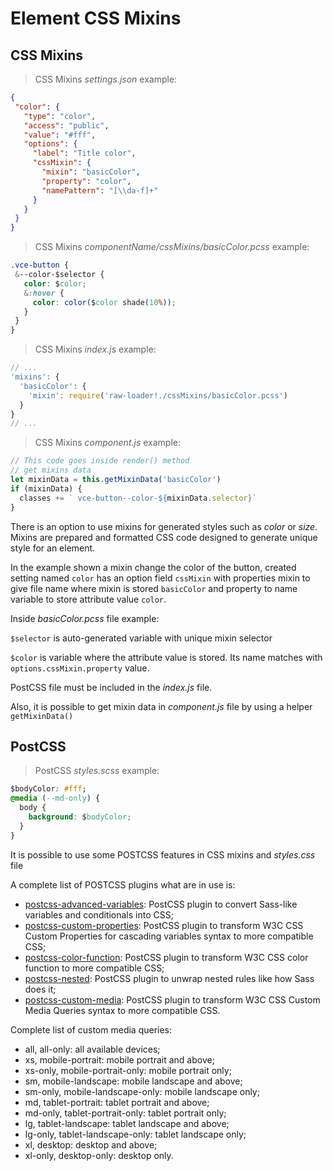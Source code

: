# Element CSS Mixins

## CSS Mixins

> CSS Mixins *settings.json* example:

```json
{
 "color": {
   "type": "color",
   "access": "public",
   "value": "#fff",
   "options": {
     "label": "Title color",
     "cssMixin": {
       "mixin": "basicColor",
       "property": "color",
       "namePattern": "[\\da-f]+"
     }
   }
 }
}
```

> CSS Mixins *componentName/cssMixins/basicColor.pcss* example:

```css
.vce-button {
 &--color-$selector {
   color: $color;
   &:hover {
     color: color($color shade(10%));
   }
 }
}
```

> CSS Mixins *index.js* example:

```javascript
// ...
'mixins': {
  'basicColor': {
    'mixin': require('raw-loader!./cssMixins/basicColor.pcss')
  }
}
// ...
```

> CSS Mixins *component.js* example:

```javascript
// This code goes inside render() method
// get mixins data
let mixinData = this.getMixinData('basicColor')
if (mixinData) {
  classes += ` vce-button--color-${mixinData.selector}`
}
```

There is an option to use mixins for generated styles such as *color* or *size*. Mixins are prepared and formatted CSS code designed to generate unique style for an element.

In the example shown a mixin change the color of the button, created setting named `color` has an option field `cssMixin` with properties mixin to give file name where mixin is stored `basicColor` and property to name variable to store attribute value `color`.

Inside *basicColor.pcss* file example:

`$selector` is auto-generated variable with unique mixin selector

`$color` is variable where the attribute value is stored. Its name matches with `options.cssMixin.property` value.

PostCSS file must be included in the *index.js* file.

Also, it is possible to get mixin data in *component.js* file by using a helper `getMixinData()`


## PostCSS

> PostCSS *styles.scss* example:

```css
$bodyColor: #fff;
@media (--md-only) {
  body {
    background: $bodyColor;
  }
}
```

It is possible to use some POSTCSS features in CSS mixins and *styles.css* file

A complete list of POSTCSS plugins what are in use is:

* <a href="https://www.npmjs.com/package/postcss-advanced-variables" target="_blank">postcss-advanced-variables</a>: PostCSS plugin to convert Sass-like variables and conditionals into CSS;
* <a href="https://www.npmjs.com/package/postcss-custom-properties" target="_blank">postcss-custom-properties</a>: PostCSS plugin to transform W3C CSS Custom Properties for cascading variables syntax to more compatible CSS;
* <a href="https://www.npmjs.com/package/postcss-color-function" target="_blank">postcss-color-function</a>: PostCSS plugin to transform W3C CSS color function to more compatible CSS;
* <a href="https://www.npmjs.com/package/postcss-nested" target="_blank">postcss-nested</a>: PostCSS plugin to unwrap nested rules like how Sass does it;
* <a href="https://www.npmjs.com/package/postcss-custom-media" target="_blank">postcss-custom-media</a>: PostCSS plugin to transform W3C CSS Custom Media Queries syntax to more compatible CSS.

Complete list of custom media queries:

* all, all-only: all available devices;
* xs, mobile-portrait: mobile portrait and above;
* xs-only, mobile-portrait-only: mobile portrait only;
* sm, mobile-landscape: mobile landscape and above;
* sm-only, mobile-landscape-only: mobile landscape only;
* md, tablet-portrait: tablet portrait and above;
* md-only, tablet-portrait-only: tablet portrait only;
* lg, tablet-landscape: tablet landscape and above;
* lg-only, tablet-landscape-only: tablet landscape only;
* xl, desktop: desktop and above;
* xl-only, desktop-only: desktop only.

